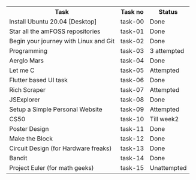 <table>
  <tr>
    <th>Task</th>
    <th>Task no</th>
    <th>Status</th>
  </tr>
  <tr>
    <td>Install Ubuntu 20.04 [Desktop]</td>
    <td>task-00</td>
    <td>Done</td>
  </tr>
  <tr>
    <td>Star all the amFOSS repositories</td>
    <td>task-01</td>
    <td>Done</td>
  </tr>
    <tr>
    <td>Begin your journey with Linux and Git</td>
    <td>task-02</td>
    <td>Done</td>
  </tr>
    <tr>
    <td>Programming</td>
    <td>task-03</td>
    <td>3 attempted</td>
  </tr>
    <tr>
    <td>Aerglo Mars</td>
    <td>task-04</td>
    <td>Done</td>
  </tr>
    <tr>
    <td> Let me C</td>
    <td>task-05</td>
    <td>Attempted</td>
  </tr>
    <tr>
    <td>Flutter based UI task</td>
    <td>task-06</td>
    <td>Done</td>
  </tr>
    <tr>
    <td>Rich Scraper</td>
    <td>task-07</td>
    <td>Attempted</td>
  </tr>
    <tr>
    <td>JSExplorer</td>
    <td>task-08</td>
    <td>Done
    </td>
  </tr>
    <tr>
    <td>Setup a Simple Personal Website</td>
    <td>task-09</td>
    <td>Attempted</td>
  </tr>
  <tr>
    <td>CS50</td>
    <td>task-10</td>
    <td>Till week2</td>
  </tr>
    <tr>
    <td>Poster Design</td>
    <td>task-11</td>
    <td>Done</td>
  </tr>
    <tr>
    <td>Make the Block</td>
    <td>task-12</td>
    <td>Done</td>
  </tr>  <tr>
    <td> Circuit Design (for Hardware freaks)</td>
    <td>task-13</td>
    <td>Done</td>
  </tr>
    <tr>
    <td>Bandit</td>
    <td>task-14</td>
    <td>Done</td>
  </tr>
    <tr>
    <td>Project Euler (for math geeks)</td>
    <td>task-15</td>
    <td>Unattempted</td>
  </tr>
</table>
